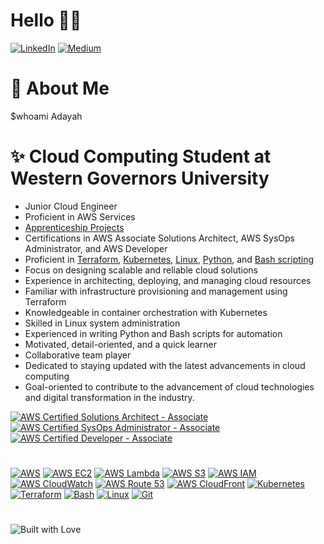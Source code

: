 # Hello 👋🏽 
[![LinkedIn](https://img.shields.io/badge/LinkedIn-0077B5?style=for-the-badge&logo=linkedin&logoColor=white)](https://www.linkedin.com/in/tonya-jackson-adayah-cloud-engineer/)   [![Medium](https://img.shields.io/badge/Medium-12100E?style=for-the-badge&logo=medium&logoColor=white)](https://medium.com/@adayahasha)


# 🌹 About Me 
$whoami   Adayah

# ✨ Cloud Computing Student at Western Governors University
- Junior Cloud Engineer
- Proficient in AWS Services
- [Apprenticeship Projects](https://kodekloud-engineer.com/#!/user_profile?uid=16879057222702196)
- Certifications in AWS Associate Solutions Architect, AWS SysOps Administrator, and AWS Developer
- Proficient in [Terraform](https://github.com/adayahasha/AWS-Terraform-Project), [Kubernetes](https://github.com/adayahasha/yaml-kubernetes), [Linux](https://github.com/adayahasha/shell-scripting-demos), [Python](https://github.com/adayahasha/ccp_quiz_project), and [Bash scripting](https://github.com/adayahasha/shell-scripting-demos)
- Focus on designing scalable and reliable cloud solutions
- Experience in architecting, deploying, and managing cloud resources
- Familiar with infrastructure provisioning and management using Terraform
- Knowledgeable in container orchestration with Kubernetes
- Skilled in Linux system administration
- Experienced in writing Python and Bash scripts for automation
- Motivated, detail-oriented, and a quick learner
- Collaborative team player
- Dedicated to staying updated with the latest advancements in cloud computing
- Goal-oriented to contribute to the advancement of cloud technologies and digital transformation in the industry.

[![AWS Certified Solutions Architect - Associate](https://img.shields.io/badge/AWS%20Certified-Solutions%20Architect%20Associate-orange?style=for-the-badge&logo=amazon-aws&logoColor=white)](https://aws.amazon.com/certification/certified-solutions-architect-associate/)
[![AWS Certified SysOps Administrator - Associate](https://img.shields.io/badge/AWS%20Certified-SysOps%20Administrator%20Associate-yellow?style=for-the-badge&logo=amazon-aws&logoColor=white)](https://aws.amazon.com/certification/certified-sysops-admin-associate/)
[![AWS Certified Developer - Associate](https://img.shields.io/badge/AWS%20Certified-Developer%20Associate-blue?style=for-the-badge&logo=amazon-aws&logoColor=white)](https://aws.amazon.com/certification/certified-developer-associate/)

#
#

[![AWS](https://img.shields.io/badge/-AWS-FF9900?style=for-the-badge&logo=amazon-aws&logoColor=white)](https://aws.amazon.com/)
[![AWS EC2](https://img.shields.io/badge/-AWS%20EC2-232F3E?style=for-the-badge&logo=amazon-aws&logoColor=white)](https://aws.amazon.com/ec2/)
[![AWS Lambda](https://img.shields.io/badge/-AWS%20Lambda-FF9900?style=for-the-badge&logo=amazon-aws&logoColor=white)](https://aws.amazon.com/lambda/)
[![AWS S3](https://img.shields.io/badge/-AWS%20S3-569A31?style=for-the-badge&logo=amazon-s3&logoColor=white)](https://aws.amazon.com/s3/)
[![AWS IAM](https://img.shields.io/badge/-AWS%20IAM-FF9900?style=for-the-badge&logo=amazon-aws&logoColor=white)](https://aws.amazon.com/iam/)
[![AWS CloudWatch](https://img.shields.io/badge/-AWS%20CloudWatch-232F3E?style=for-the-badge&logo=amazon-aws&logoColor=white)](https://aws.amazon.com/cloudwatch/)
[![AWS Route 53](https://img.shields.io/badge/-AWS%20Route%2053-232F3E?style=for-the-badge&logo=amazon-aws&logoColor=white)](https://aws.amazon.com/route53/)
[![AWS CloudFront](https://img.shields.io/badge/-AWS%20CloudFront-FF9900?style=for-the-badge&logo=amazon-aws&logoColor=white)](https://aws.amazon.com/cloudfront/)
[![Kubernetes](https://img.shields.io/badge/-Kubernetes-326CE5?style=for-the-badge&logo=kubernetes&logoColor=white)](https://kubernetes.io/)
[![Terraform](https://img.shields.io/badge/-Terraform-623CE4?style=for-the-badge&logo=terraform&logoColor=white)](https://www.terraform.io/)
[![Bash](https://img.shields.io/badge/-Bash-4EAA25?style=for-the-badge&logo=gnu-bash&logoColor=white)](https://www.gnu.org/software/bash/)
[![Linux](https://img.shields.io/badge/-Linux-FCC624?style=for-the-badge&logo=linux&logoColor=white)](https://www.linux.org/)
[![Git](https://img.shields.io/badge/-Git-F05032?style=for-the-badge&logo=git&logoColor=white)](https://git-scm.com/)

#
#


![Built with Love](http://ForTheBadge.com/images/badges/built-with-love.svg)
